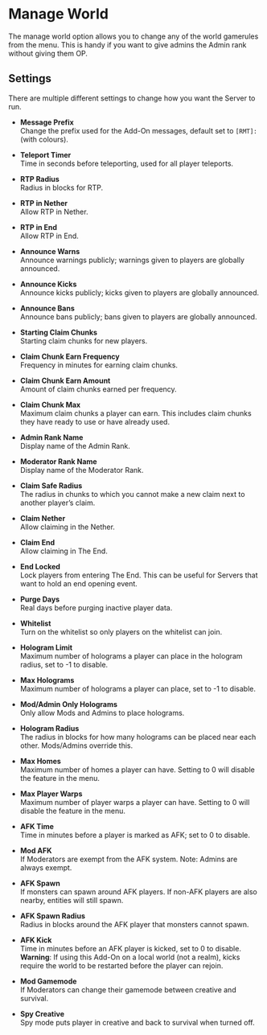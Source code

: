 # Manage World

The manage world option allows you to change any of the world gamerules from the menu. This is handy if you want to give admins the Admin rank without giving them OP.

## Settings
There are multiple different settings to change how you want the Server to run.

- **Message Prefix**  
  Change the prefix used for the Add-On messages, default set to `[RMT]:` (with colours).

- **Teleport Timer**  
  Time in seconds before teleporting, used for all player teleports.

- **RTP Radius**  
  Radius in blocks for RTP.

- **RTP in Nether**  
  Allow RTP in Nether.

- **RTP in End**  
  Allow RTP in End.

- **Announce Warns**  
  Announce warnings publicly; warnings given to players are globally announced.

- **Announce Kicks**  
  Announce kicks publicly; kicks given to players are globally announced.

- **Announce Bans**  
  Announce bans publicly; bans given to players are globally announced.

- **Starting Claim Chunks**  
  Starting claim chunks for new players.

- **Claim Chunk Earn Frequency**  
  Frequency in minutes for earning claim chunks.

- **Claim Chunk Earn Amount**  
  Amount of claim chunks earned per frequency.

- **Claim Chunk Max**  
  Maximum claim chunks a player can earn. This includes claim chunks they have ready to use or have already used.

- **Admin Rank Name**  
  Display name of the Admin Rank.

- **Moderator Rank Name**  
  Display name of the Moderator Rank.

- **Claim Safe Radius**  
  The radius in chunks to which you cannot make a new claim next to another player’s claim.

- **Claim Nether**  
  Allow claiming in the Nether.

- **Claim End**  
  Allow claiming in The End.

- **End Locked**  
  Lock players from entering The End. This can be useful for Servers that want to hold an end opening event.

- **Purge Days**  
  Real days before purging inactive player data.

- **Whitelist**  
  Turn on the whitelist so only players on the whitelist can join.

- **Hologram Limit**  
  Maximum number of holograms a player can place in the hologram radius, set to -1 to disable.

- **Max Holograms**  
  Maximum number of holograms a player can place, set to -1 to disable.

- **Mod/Admin Only Holograms**  
  Only allow Mods and Admins to place holograms.

- **Hologram Radius**  
  The radius in blocks for how many holograms can be placed near each other. Mods/Admins override this.

- **Max Homes**  
  Maximum number of homes a player can have. Setting to 0 will disable the feature in the menu.

- **Max Player Warps**  
  Maximum number of player warps a player can have. Setting to 0 will disable the feature in the menu.

- **AFK Time**  
  Time in minutes before a player is marked as AFK; set to 0 to disable.

- **Mod AFK**  
  If Moderators are exempt from the AFK system. Note: Admins are always exempt.

- **AFK Spawn**  
  If monsters can spawn around AFK players. If non-AFK players are also nearby, entities will still spawn.

- **AFK Spawn Radius**  
  Radius in blocks around the AFK player that monsters cannot spawn.

- **AFK Kick**  
  Time in minutes before an AFK player is kicked, set to 0 to disable.  
  **Warning**: If using this Add-On on a local world (not a realm), kicks require the world to be restarted before the player can rejoin.

- **Mod Gamemode**  
If Moderators can change their gamemode between creative and survival.

- **Spy Creative**  
Spy mode puts player in creative and back to survival when turned off.
